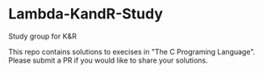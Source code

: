 # Lambda-KandR-Study
Study group for K&amp;R

This repo contains solutions to execises in "The C Programing Language". Please submit a PR if you would like to share your solutions.
